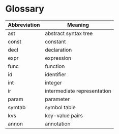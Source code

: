 # Glossary

|Abbreviation|Meaning|
|--|--|
|ast|abstract syntax tree|
|const|constant|
|decl|declaration|
|expr|expression|
|func|function|
|id|identifier|
|int|integer|
|ir|intermediate representation|
|param|parameter|
|symtab|symbol table|
|kvs|key-value pairs|
|annon|annotation